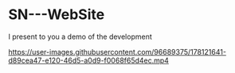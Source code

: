 # SN---WebSite

I present to you a demo of the development

https://user-images.githubusercontent.com/96689375/178121641-d89cea47-e120-46d5-a0d9-f0068f65d4ec.mp4
